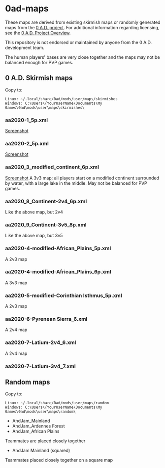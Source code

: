 # 0ad-maps

These maps are derived from existing skirmish maps or randomly
generated maps from the [0 A.D. project](https://play0ad.com/). For
additional information regarding licensing, see the [0 A.D. Project
Overview](https://play0ad.com/game-info/project-overview/).

This repository is not endorsed or maintained by anyone from the
0 A.D. development team.

The human players' bases are very close together and the maps may not
be balanced enough for PVP games.

## 0 A.D. Skirmish maps

Copy to:

    Linux: ~/.local/share/0ad/mods/user/maps/skirmishes
    Windows: C:\Users\{YourUserName\Documents\My Games\0ad\mods\user\maps\skirmishes\

### aa2020-1_5p.xml

[Screenshot](https://wildfiregames.com/forum/index.php?/topic/28733-map-aa2020-1-2v3/)

### aa2020-2_5p.xml

[Screenshot](https://wildfiregames.com/forum/index.php?/topic/28724-map-aa2020-2-2v3/&do=findComment&comment=403465)

### aa2020_3_modified_continent_6p.xml

[Screenshot](https://wildfiregames.com/forum/index.php?/topic/28740-new-skirmish-map-3v3-modified-continent/)
A 3v3 map; all players start on a modified continent surrounded by
water, with a large lake in the middle. May not be balanced for PVP games.

### aa2020_8_Continent-2v4_6p.xml

Like the above map, but 2v4

### aa2020_9_Continent-3v5_8p.xml

Like the above map, but 3v5

### aa2020-4-modified-African_Plains_5p.xml

A 2v3 map

### aa2020-4-modified-African_Plains_6p.xml

A 3v3 map

### aa2020-5-modified-Corinthian Isthmus_5p.xml

A 2v3 map

### aa2020-6-Pyrenean Sierra_6.xml

A 2v4 map

### aa2020-7-Latium-2v4_6.xml

A 2v4 map

### aa2020-7-Latium-3v4_7.xml


## Random maps

Copy to:

    Linux: ~/.local/share/0ad/mods/user/maps/random
    Windows: C:\Users\{YourUserName\Documents\My Games\0ad\mods\user\maps\random\

* AndJam_Mainland
* AndJam_Ardennes Forest
* AndJam_African Plains

Teammates are placed closely together

* AndJam Mainland (squared)

Teammates placed closely together on a square map

